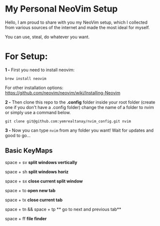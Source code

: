 # My Personal NeoVim Setup

Hello, I am proud to share with you my NeoVim setup, which I collected from various sources of the internet and made the most ideal for myself.

You can use, steal, do whatever you want.


# For Setup:

**1 -** First you need to install neovim:

`brew install neovim`

For other installation options: https://github.com/neovim/neovim/wiki/Installing-Neovim

**2 -** Then clone this repo to the **.config** folder inside your root folder (create one if you don't have a .config folder) change the name of a folder to nvim or simply use a command below.

`git clone git@github.com:yemrealtanay/nvim_config.git nvim`

**3 -** Now you can type `nvim` from any folder you want! Wait for updates and good to go...

## Basic KeyMaps

space + sv **split windows vertically**

space + sh  **split windows horiz**

space + sx **close current split window**

space + to **open new tab**

space + tx **close current tab**

space + tn && space + tp ** go to next  and previous tab**

space + ff **file finder** 
